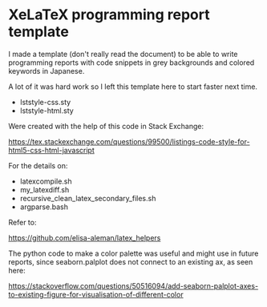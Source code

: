 # XeLaTeX programming report template

I made a template (don't really read the document) to be able to write programming reports with code snippets in grey backgrounds and colored keywords in Japanese.

A lot of it was hard work so I left this template here to start faster next time.

- lststyle-css.sty
- lststyle-html.sty

Were created with the help of this code in Stack Exchange:

https://tex.stackexchange.com/questions/99500/listings-code-style-for-html5-css-html-javascript

For the details on:

- latexcompile.sh
- my_latexdiff.sh
- recursive_clean_latex_secondary_files.sh
- argparse.bash

Refer to:

https://github.com/elisa-aleman/latex_helpers

The python code to make a color palette was useful and might use in future reports, since seaborn.palplot does not connect to an existing ax, as seen here:

https://stackoverflow.com/questions/50516094/add-seaborn-palplot-axes-to-existing-figure-for-visualisation-of-different-color